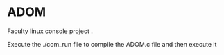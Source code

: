 # ADOM
Faculty linux console project .

Execute the ./com_run file to compile the ADOM.c file and then execute it

